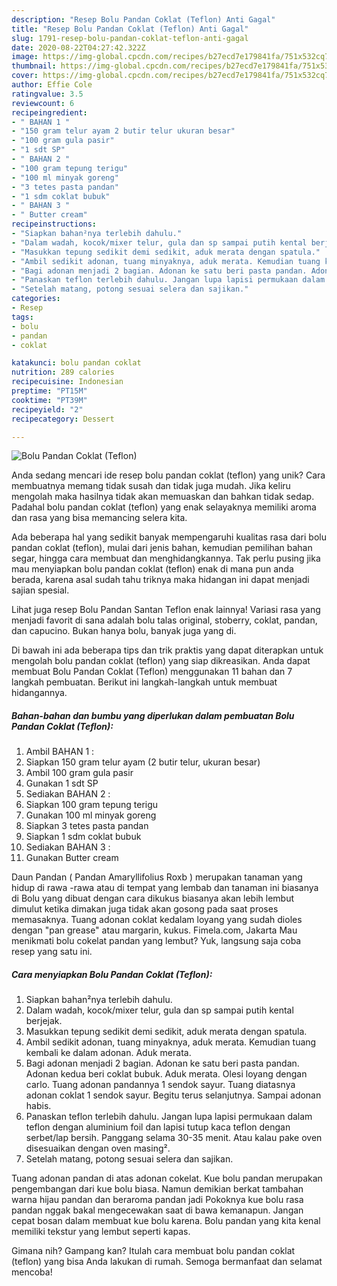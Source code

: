 ```yaml
---
description: "Resep Bolu Pandan Coklat (Teflon) Anti Gagal"
title: "Resep Bolu Pandan Coklat (Teflon) Anti Gagal"
slug: 1791-resep-bolu-pandan-coklat-teflon-anti-gagal
date: 2020-08-22T04:27:42.322Z
image: https://img-global.cpcdn.com/recipes/b27ecd7e179841fa/751x532cq70/bolu-pandan-coklat-teflon-foto-resep-utama.jpg
thumbnail: https://img-global.cpcdn.com/recipes/b27ecd7e179841fa/751x532cq70/bolu-pandan-coklat-teflon-foto-resep-utama.jpg
cover: https://img-global.cpcdn.com/recipes/b27ecd7e179841fa/751x532cq70/bolu-pandan-coklat-teflon-foto-resep-utama.jpg
author: Effie Cole
ratingvalue: 3.5
reviewcount: 6
recipeingredient:
- " BAHAN 1 "
- "150 gram telur ayam 2 butir telur ukuran besar"
- "100 gram gula pasir"
- "1 sdt SP"
- " BAHAN 2 "
- "100 gram tepung terigu"
- "100 ml minyak goreng"
- "3 tetes pasta pandan"
- "1 sdm coklat bubuk"
- " BAHAN 3 "
- " Butter cream"
recipeinstructions:
- "Siapkan bahan²nya terlebih dahulu."
- "Dalam wadah, kocok/mixer telur, gula dan sp sampai putih kental berjejak."
- "Masukkan tepung sedikit demi sedikit, aduk merata dengan spatula."
- "Ambil sedikit adonan, tuang minyaknya, aduk merata. Kemudian tuang kembali ke dalam adonan. Aduk merata."
- "Bagi adonan menjadi 2 bagian. Adonan ke satu beri pasta pandan. Adonan kedua beri coklat bubuk. Aduk merata. Olesi loyang dengan carlo. Tuang adonan pandannya 1 sendok sayur. Tuang diatasnya adonan coklat 1 sendok sayur. Begitu terus selanjutnya. Sampai adonan habis."
- "Panaskan teflon terlebih dahulu. Jangan lupa lapisi permukaan dalam teflon dengan aluminium foil dan lapisi tutup kaca teflon dengan serbet/lap bersih. Panggang selama 30-35 menit. Atau kalau pake oven disesuaikan dengan oven masing²."
- "Setelah matang, potong sesuai selera dan sajikan."
categories:
- Resep
tags:
- bolu
- pandan
- coklat

katakunci: bolu pandan coklat 
nutrition: 289 calories
recipecuisine: Indonesian
preptime: "PT15M"
cooktime: "PT39M"
recipeyield: "2"
recipecategory: Dessert

---
```



![Bolu Pandan Coklat (Teflon)](https://img-global.cpcdn.com/recipes/b27ecd7e179841fa/751x532cq70/bolu-pandan-coklat-teflon-foto-resep-utama.jpg)

Anda sedang mencari ide resep bolu pandan coklat (teflon) yang unik? Cara membuatnya memang tidak susah dan tidak juga mudah. Jika keliru mengolah maka hasilnya tidak akan memuaskan dan bahkan tidak sedap. Padahal bolu pandan coklat (teflon) yang enak selayaknya memiliki aroma dan rasa yang bisa memancing selera kita.

Ada beberapa hal yang sedikit banyak mempengaruhi kualitas rasa dari bolu pandan coklat (teflon), mulai dari jenis bahan, kemudian pemilihan bahan segar, hingga cara membuat dan menghidangkannya. Tak perlu pusing jika mau menyiapkan bolu pandan coklat (teflon) enak di mana pun anda berada, karena asal sudah tahu triknya maka hidangan ini dapat menjadi sajian spesial.

Lihat juga resep Bolu Pandan Santan Teflon enak lainnya! Variasi rasa yang menjadi favorit di sana adalah bolu talas original, stoberry, coklat, pandan, dan capucino. Bukan hanya bolu, banyak juga yang di.


Di bawah ini ada beberapa tips dan trik praktis yang dapat diterapkan untuk mengolah bolu pandan coklat (teflon) yang siap dikreasikan. Anda dapat membuat Bolu Pandan Coklat (Teflon) menggunakan 11 bahan dan 7 langkah pembuatan. Berikut ini langkah-langkah untuk membuat hidangannya.

<!--inarticleads1-->

##### Bahan-bahan dan bumbu yang diperlukan dalam pembuatan Bolu Pandan Coklat (Teflon):

1. Ambil  BAHAN 1 :
1. Siapkan 150 gram telur ayam (2 butir telur, ukuran besar)
1. Ambil 100 gram gula pasir
1. Gunakan 1 sdt SP
1. Sediakan  BAHAN 2 :
1. Siapkan 100 gram tepung terigu
1. Gunakan 100 ml minyak goreng
1. Siapkan 3 tetes pasta pandan
1. Siapkan 1 sdm coklat bubuk
1. Sediakan  BAHAN 3 :
1. Gunakan  Butter cream


Daun Pandan ( Pandan Amaryllifolius Roxb ) merupakan tanaman yang hidup di rawa -rawa atau di tempat yang lembab dan tanaman ini biasanya di Bolu yang dibuat dengan cara dikukus biasanya akan lebih lembut dimulut ketika dimakan juga tidak akan gosong pada saat proses memasaknya. Tuang adonan coklat kedalam loyang yang sudah dioles dengan &#34;pan grease&#34; atau margarin, kukus. Fimela.com, Jakarta Mau menikmati bolu cokelat pandan yang lembut? Yuk, langsung saja coba resep yang satu ini. 

<!--inarticleads2-->

##### Cara menyiapkan Bolu Pandan Coklat (Teflon):

1. Siapkan bahan²nya terlebih dahulu.
1. Dalam wadah, kocok/mixer telur, gula dan sp sampai putih kental berjejak.
1. Masukkan tepung sedikit demi sedikit, aduk merata dengan spatula.
1. Ambil sedikit adonan, tuang minyaknya, aduk merata. Kemudian tuang kembali ke dalam adonan. Aduk merata.
1. Bagi adonan menjadi 2 bagian. Adonan ke satu beri pasta pandan. Adonan kedua beri coklat bubuk. Aduk merata. Olesi loyang dengan carlo. Tuang adonan pandannya 1 sendok sayur. Tuang diatasnya adonan coklat 1 sendok sayur. Begitu terus selanjutnya. Sampai adonan habis.
1. Panaskan teflon terlebih dahulu. Jangan lupa lapisi permukaan dalam teflon dengan aluminium foil dan lapisi tutup kaca teflon dengan serbet/lap bersih. Panggang selama 30-35 menit. Atau kalau pake oven disesuaikan dengan oven masing².
1. Setelah matang, potong sesuai selera dan sajikan.


Tuang adonan pandan di atas adonan cokelat. Kue bolu pandan merupakan pengembangan dari kue bolu biasa. Namun demikian berkat tambahan warna hijau pandan dan beraroma pandan jadi Pokoknya kue bolu rasa pandan nggak bakal mengecewakan saat di bawa kemanapun. Jangan cepat bosan dalam membuat kue bolu karena. Bolu pandan yang kita kenal memiliki tekstur yang lembut seperti kapas. 

Gimana nih? Gampang kan? Itulah cara membuat bolu pandan coklat (teflon) yang bisa Anda lakukan di rumah. Semoga bermanfaat dan selamat mencoba!
